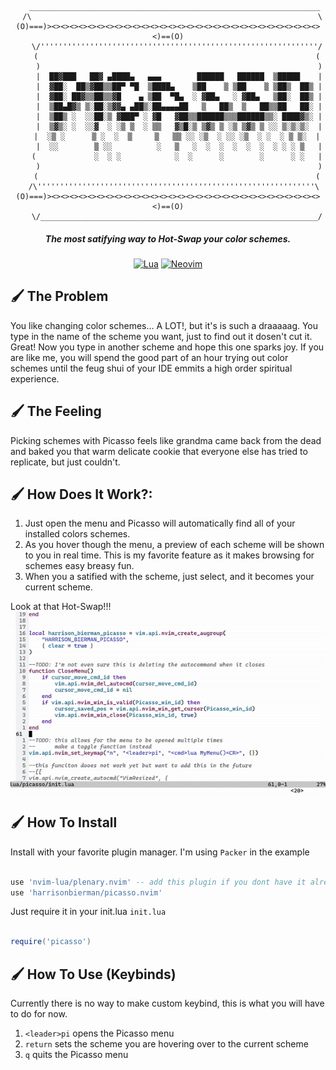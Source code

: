 <div align="center">

```text
   _________________________________________________________________
  /\                                                                \
(O)===)><><><><><><><><><><><><><><><><><><><><><><><><><><><><><><><)==(O)
    \/''''''''''''''''''''''''''''''''''''''''''''''''''''''''''''''/
    (                                                              (
     )                                                              )
     |  ██▓███   ██▓ ▄████▄   ▄▄▄        ██████   ██████  ▒█████    |
     |  ▓██░  ██▒▓██▒▒██▀ ▀█  ▒████▄    ▒██    ▒ ▒██    ▒ ▒██▒  ██▒ |
     |  ▓██░ ██▓▒▒██▒▒▓█    ▄ ▒██  ▀█▄  ░ ▓██▄   ░ ▓██▄   ▒██░  ██▒ |
     |  ▒██▄█▓▒ ▒░██░▒▓▓▄ ▄██▒░██▄▄▄▄██   ▒   ██▒  ▒   ██▒▒██   ██░ |
     |  ▒██▒ ░  ░░██░▒ ▓███▀ ░ ▓█   ▓██▒▒██████▒▒▒██████▒▒░ ████▓▒░ |
     |  ▒▓▒░ ░  ░░▓  ░ ░▒ ▒  ░ ▒▒   ▓▒█░▒ ▒▓▒ ▒ ░▒ ▒▓▒ ▒ ░░ ▒░▒░▒░  |
     |  ░▒ ░      ▒ ░  ░  ▒     ▒   ▒▒ ░░ ░▒  ░ ░░ ░▒  ░ ░  ░ ▒ ▒░  | 
     |  ░░        ▒ ░░          ░   ▒   ░  ░  ░  ░  ░  ░  ░ ░ ░ ▒   |
    (             ░  ░ ░            ░  ░      ░        ░      ░ ░   |
     )                                                              )
    (                                                              (
    /\''''''''''''''''''''''''''''''''''''''''''''''''''''''''''''''\    
(O)===)><><><><><><><><><><><><><><><><><><><><><><><><><><><><><><><)==(O)
    \/______________________________________________________________/
```

##### The most satifying way to Hot-Swap your color schemes.

[![Lua](https://img.shields.io/badge/Lua-blue.svg?style=for-the-badge&logo=lua)](http://www.lua.org)
[![Neovim](https://img.shields.io/badge/Neovim%200.5+-green.svg?style=for-the-badge&logo=neovim)](https://neovim.io)
</div>

## 🖌 The Problem
You like changing color schemes... A LOT!, but it's is such a draaaaag.
You type in the name of the scheme you want, just to 
find out it dosen't cut it. Great!
Now you type in another scheme and hope this one sparks joy.
If you are like me, you will spend the good part of an hour trying
out color schemes until the feug shui of your IDE emmits a high
order spiritual experience.

## 🖌 The Feeling 
Picking schemes with Picasso feels like grandma came back from the
dead and baked you that warm delicate cookie that everyone else has
tried to replicate, but just couldn't.

## 🖌 How Does It Work?: 
1. Just open the menu and Picasso will automatically find all of your installed colors schemes. 
1. As you hover though the menu, a preview of each scheme will be shown to you in real time.
This is my favorite feature as it makes browsing for schemes easy breasy fun.
1. When you a satified with the scheme, just select, and it becomes your current scheme.

Look at that Hot-Swap!!!
![Hot Swap GIF](assets/picasso_hot_swap.gif)

## 🖌  How To Install
Install with your favorite plugin manager. I'm using `Packer` in the example
```lua

use 'nvim-lua/plenary.nvim' -- add this plugin if you dont have it already
use 'harrisonbierman/picasso.nvim'

```

Just require it in your init.lua
`init.lua`
```lua

require('picasso')

```

## 🖌 How To Use (Keybinds) 
Currently there is no way to make custom keybind, this is what you will have to do for now.
1. `<leader>pi` opens the Picasso menu
1. `return` sets the scheme you are hovering over to the current scheme
1. `q` quits the Picasso menu

